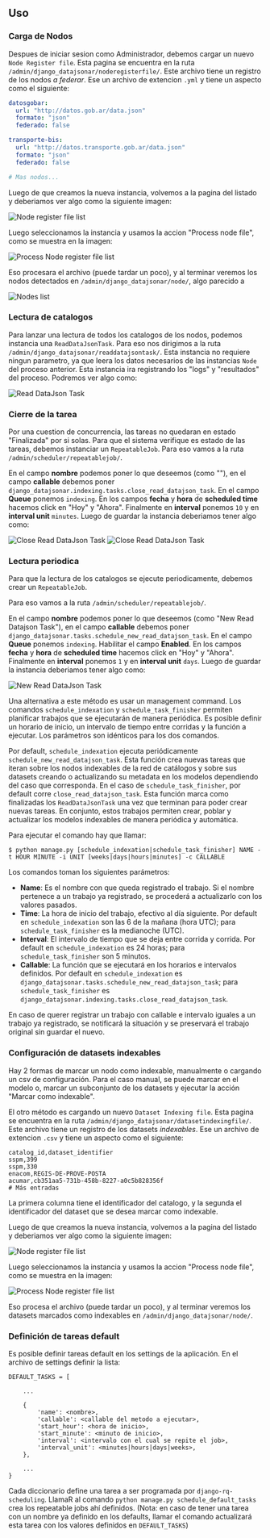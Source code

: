 ## Uso


### Carga de Nodos

Despues de iniciar sesion como Administrador, debemos cargar un nuevo `Node Register file`.
Esta pagina se encuentra en la ruta `/admin/django_datajsonar/noderegisterfile/`.
Este archivo tiene un registro de los nodos _a federar_. Ese un archivo de extencion `.yml` y
tiene un aspecto como el siguiente:


```yaml
datosgobar:
  url: "http://datos.gob.ar/data.json"
  formato: "json"
  federado: false

transporte-bis:
  url: "http://datos.transporte.gob.ar/data.json"
  formato: "json"
  federado: false

# Mas nodos...
```

Luego de que creamos la nueva instancia, volvemos a la pagina del listado y deberiamos ver algo como
la siguiente imagen:

![Node register file list](images/node_register_file.png)

Luego seleccionamos la instancia y usamos la accion "Process node file", como se muestra en la imagen:

![Process Node register file list](images/process_node_register_file.png)

Eso procesara el archivo (puede tardar un poco), y al terminar veremos los nodos detectados en
`/admin/django_datajsonar/node/`, algo parecido a

![Nodes list](images/nodes_list.png)


### Lectura de catalogos

Para lanzar una lectura de todos los catalogos de los nodos, podemos instancia una `ReadDataJsonTask`.
Para eso nos dirigimos a la ruta `/admin/django_datajsonar/readdatajsontask/`.
Esta instancia no requiere ningun parametro, ya que leera los datos necesarios de las instancias `Node`
del proceso anterior.
Esta instancia ira registrando los "logs" y "resultados" del proceso. Podremos ver algo como:

![Read DataJson Task](images/read_datajson_task.png)

### Cierre de la tarea

Por una cuestion de concurrencia, las tareas no quedaran en estado "Finalizada" por si solas.
Para que el sistema verifique es estado de las tareas, debemos instanciar un `RepeatableJob`.
Para eso vamos a la ruta `/admin/scheduler/repeatablejob/`.

En el campo **nombre** podemos poner lo que deseemos (como ""), en el campo **callable** debemos
poner `django_datajsonar.indexing.tasks.close_read_datajson_task`.
En el campo **Queue** ponemos `indexing`.
En los campos **fecha** y **hora** de **scheduled time** hacemos click en "Hoy" y "Ahora".
Finalmente en **interval** ponemos `10` y en **interval unit** `minutes`.
Luego de guardar la instancia deberiamos tener algo como:

![Close Read DataJson Task]()
![Close Read DataJson Task](images/close_read_datajson_task.png)


### Lectura periodica

Para que la lectura de los catalogos se ejecute periodicamente, debemos crear un `RepeatableJob`.

Para eso vamos a la ruta `/admin/scheduler/repeatablejob/`.

En el campo **nombre** podemos poner lo que deseemos (como "New Read Datajson Task"), en el campo **callable** debemos
poner `django_datajsonar.tasks.schedule_new_read_datajson_task`.
En el campo **Queue** ponemos `indexing`.
Habilitar el campo **Enabled**.
En los campos **fecha** y **hora** de **scheduled time** hacemos click en "Hoy" y "Ahora".
Finalmente en **interval** ponemos `1` y en **interval unit** `days`.
Luego de guardar la instancia deberiamos tener algo como:

![New Read DataJson Task](images/new_read_datajson_task.png)

Una alternativa a este método es usar un management command. Los comandos `schedule_indexation` y
`schedule_task_finisher` permiten planificar trabajos que se ejecutarán de manera periódica. Es posible definir un
horario de inicio, un intervalo de tiempo entre corridas y la función a ejecutar. Los parámetros son idénticos para los
dos comandos.

Por default, `schedule_indexation` ejecuta periódicamente `schedule_new_read_datajson_task`. Esta función crea nuevas
tareas que iteran sobre los nodos indexables de la red de catálogos y sobre sus datasets creando o actualizando su
metadata en los modelos dependiendo del caso que corresponda. En el caso de `schedule_task_finisher`, por default corre
`close_read_datajson_task`. Esta función marca como finalizadas los `ReadDataJsonTask` una vez que terminan para poder
crear nuevas tareas. En conjunto, estos trabajos permiten crear, poblar y actualizar los modelos indexables de manera
periódica y automática.

Para ejecutar el comando hay que llamar:

`$ python manage.py [schedule_indexation|schedule_task_finisher] NAME -t HOUR MINUTE -i UNIT [weeks|days|hours|minutes] -c CALLABLE`

Los comandos toman los siguientes parámetros:
  - **Name**: Es el nombre con que queda registrado el trabajo. Si el nombre pertenece a un trabajo ya registrado, se
  procederá a actualizarlo con los valores pasados.
  - **Time**: La hora de inicio del trabajo, efectivo al día siguiente. Por default en `schedule_indexation` son las 6
  de la mañana (hora UTC); para `schedule_task_finisher` es la medianoche (UTC).
  - **Interval**: El intervalo de tiempo que se deja entre corrida y corrida. Por default en `schedule_indexation` es
  24 horas; para `schedule_task_finisher` son 5 minutos.
  - **Callable**: La función que se ejecutará en los horarios e intervalos definidos. Por default en
  `schedule_indexation` es `django_datajsonar.tasks.schedule_new_read_datajson_task`; para
  `schedule_task_finisher` es `django_datajsonar.indexing.tasks.close_read_datajson_task`.

En caso de querer registrar un trabajo con callable e intervalo iguales a un trabajo ya registrado, se notificará la
situación y se preservará el trabajo original sin guardar el nuevo.

### Configuración de datasets indexables

Hay 2 formas de marcar un nodo como indexable, manualmente o cargando un csv de configuración. Para el caso manual, se
puede marcar en el modelo o, marcar un subconjunto de los datasets y ejecutar la acción "Marcar como indexable".

El otro método es cargando un nuevo `Dataset Indexing file`.
Esta pagina se encuentra en la ruta `/admin/django_datajsonar/datasetindexingfile/`.
Este archivo tiene un registro de los datasets _indexables_. Ese un archivo de extencion `.csv` y
tiene un aspecto como el siguiente:


```
catalog_id,dataset_identifier
sspm,399
sspm,330
enacom,REGIS-DE-PROVE-POSTA
acumar,cb351aa5-731b-458b-8227-a0c5b828356f
# Más entradas
```

La primera columna tiene el identificador del catalogo, y la segunda el identificador del dataset que se desea marcar
como indexable.

Luego de que creamos la nueva instancia, volvemos a la pagina del listado y deberiamos ver algo como
la siguiente imagen:

![Node register file list](images/dataset_indexing_file.png)

Luego seleccionamos la instancia y usamos la accion "Process node file", como se muestra en la imagen:

![Process Node register file list](images/process_indexing_file.png)

Eso procesa el archivo (puede tardar un poco), y al terminar veremos los datasets marcados como indexables en
`/admin/django_datajsonar/node/`.

### Definición de tareas default

Es posible definir tareas default en los settings de la aplicación. En el archivo de settings definir la lista:

```
DEFAULT_TASKS = [

    ...

    {
        'name': <nombre>,
        'callable': <callable del metodo a ejecutar>,
        'start_hour': <hora de inicio>,
        'start_minute': <minuto de inicio>,
        'interval': <intervalo con el cual se repite el job>,
        'interval_unit': <minutes|hours|days|weeks>,
    },
    
    ...
}
``` 

Cada diccionario define una tarea a ser programada por `django-rq-scheduling`. LlamaR al comando 
`python manage.py schedule_default_tasks` crea los repeatable jobs ahí definidos. (Nota: en caso de 
tener una tarea con un nombre ya definido en los defaults, llamar el comando actualizará esta tarea
con los valores definidos en `DEFAULT_TASKS`)
